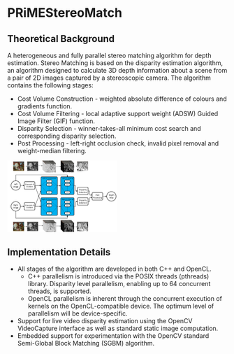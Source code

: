 # PRiMEStereoMatch

## Theoretical Background

A heterogeneous and fully parallel stereo matching algorithm for depth estimation. Stereo Matching is based on the disparity estimation algorithm, an algorithm designed to calculate 3D depth information about a scene from a pair of 2D images captured by a stereoscopic camera. The algorithm contains the following stages:

* Cost Volume Construction - weighted absolute difference of colours and gradients function.
* Cost Volume Filtering - local adaptive support weight (ADSW) Guided Image Filter (GIF) function.  
* Disparity Selection - winner-takes-all minimum cost search and corresponding disparity selection.  
* Post Processing - left-right occlusion check, invalid pixel removal and weight-median filtering.  

<img src="docs/de_bd.png" alt="Disparity esitmation process block diagram" width=50% style="align:center">

## Implementation Details

* All stages of the algorithm are developed in both C++ and OpenCL.  
	* C++ parallelism is introduced via the POSIX threads (pthreads) library. Disparity level parallelism, enabling up to 64 concurrent threads, is supported.  
	* OpenCL parallelism is inherent through the concurrent execution of kernels on the OpenCL-compatible device. The optimum level of parallelism will be device-specific.  
* Support for live video disparity estimation using the OpenCV VideoCapture interface as well as standard static image computation.
* Embedded support for experimentation with the OpenCV standard Semi-Global Block Matching (SGBM) algorithm.
